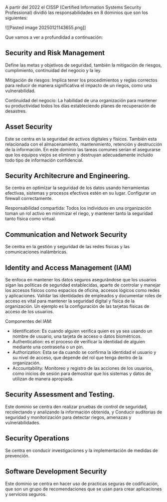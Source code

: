 A partir del 2022 el CISSP (Certified Information Systems Security Professional) dividió las responsabilidades en 8 dominios que son los siguientes: 

![[Pasted image 20250121143655.png]]

Que vamos a ver a profundidad a continuación: 

## Security and Risk Management

Define las metas y objetivos de seguridad, también la mitigación de riesgos, cumplimiento, continuidad del negocio y la ley. 

Mitigación de riesgos: Implica tener los procedimientos y reglas correctos para reducir de manera significativa el impacto de un riegos, como una vulnerabilidad. 

Continuidad del negocio: La habilidad de una organización para mantener su productividad todos los días estableciendo planes de recuperación de desastres.

## Asset Security

Este se centra en la seguridad de activos digitales y físicos. También esta relacionada con el almacenamiento, mantenimiento, retención y destrucción de la información. 
En este dominio las tareas comunes serian el asegurarse que los equipos viejos se eliminen y destruyan adecuadamente incluido todo tipo de información confidencial. 

## Security Architecrure and Engineering. 

Se centra en optimizar la seguridad de los datos usando herramientas efectivas, sistemas y procesos efectivos estén en su lugar. 
Configurar un firewall correctamente.

Responsabilidad compartida: Todos los individuos en una organización toman un rol activo en minimizar el riego, y mantener tanto la seguridad tanto física como virtual. 

## Communication and Network Security


Se centra en la gestión y seguridad de las redes físicas y las comunicaciones inalámbricas. 

## Identity and Access Management (IAM)

Se enfoca en mantener los datos seguros asegurándose que los usuarios sigan las políticas de seguridad establecidas, aparte de controlar y manejar los accesos físicos como espacios de oficina, accesos lógicos como redes y aplicaciones.
Validar las identidades de empleados y documentar roles de acceso es vital para mantener la seguridad digital y física de la organización. 
Un ejemplo es la configuración de las tarjetas físicas de acceso de los usuarios. 

Componentes del IAM: 
- Identification: Es cuando alguien verifica quien es ya sea usando un nombre de usuario, una tarjeta de acceso o datos biométricos. 
- Authentication: es el proceso de verificar la identidad de alguien mediante una contraseña o un pin. 
- Authorization: Esta se da cuando se confirma la identidad el usuario y su nivel de acceso, que depende del rol que tenga dentro de la organización. 
- Accountability: Monitoreo y registro de las acciones de los usuarios, como inicios de sesión para demostrar que los sistemas y datos de utilizan de manera apropiada. 
## Security Assessment and Testing. 

Este dominio se centra den realizar pruebas de control de seguridad, recolectando y analizando la información obtenida, y Conducir auditorias de seguridad y monitorización para detectar riegos, amenazas y vulnerabilidades. 
## Security Operations

Se centra en conducir investigaciones y la implementación de medidas de prevención. 

## Software Development Security

Este dominio se centra en hacer uso de practicas seguras de codificación, que son un grupo de recomendaciones que se usan para crear aplicaciones y servicios seguros. 

